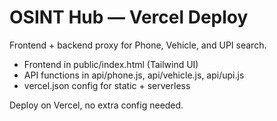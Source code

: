# OSINT Hub — Vercel Deploy

Frontend + backend proxy for Phone, Vehicle, and UPI search.

- Frontend in public/index.html (Tailwind UI)
- API functions in api/phone.js, api/vehicle.js, api/upi.js
- vercel.json config for static + serverless

Deploy on Vercel, no extra config needed.
